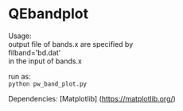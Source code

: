 # QEbandplot

Usage:  
output file of bands.x are specified by  
filband='bd.dat'  
in the input of bands.x  


run as:  
`python pw_band_plot.py`

Dependencies:
[Matplotlib] (https://matplotlib.org/)
